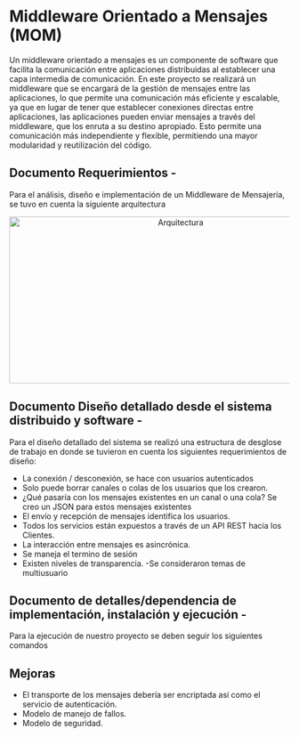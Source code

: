 # Middleware Orientado a Mensajes (MOM)

Un middleware orientado a mensajes es un componente de software que facilita la comunicación entre aplicaciones distribuidas al establecer una capa intermedia de comunicación. En este proyecto se realizará un middleware que se encargará de la gestión de mensajes entre las aplicaciones, lo que permite una comunicación más eficiente y escalable, ya que en lugar de tener que establecer conexiones directas entre aplicaciones, las aplicaciones pueden enviar mensajes a través del middleware, que los enruta a su destino apropiado. Esto permite una comunicación más independiente y flexible, permitiendo una mayor modularidad y reutilización del código.

## Documento Requerimientos -

Para el análisis, diseño e implementación de un Middleware de Mensajería, se tuvo en cuenta la siguiente arquitectura

<p align="center">
  <img src="https://user-images.githubusercontent.com/68908889/231040390-8567b1ba-24bf-495e-b852-b3345c09745b.png" alt="Arquitectura" width="600" height="300" style="display: block; margin: auto;">
</p>

## Documento Diseño detallado desde el sistema distribuido y software -

Para el diseño detallado del sistema se realizó una estructura de desglose de trabajo en donde se tuvieron en cuenta los siguientes requerimientos de diseño:

- La conexión / desconexión, se hace con usuarios autenticados
- Solo puede borrar canales o colas de los usuarios que los crearon.
 - ¿Qué pasaría con los mensajes existentes en un canal o una cola? Se creo un JSON para estos mensajes existentes 
-  El envío y recepción de mensajes identifica los usuarios.
- Todos los servicios están expuestos a través de un API REST hacia los Clientes.
- La interacción entre mensajes es asincrónica.
- Se maneja el termino de sesión
- Existen niveles de transparencia.
-Se consideraron temas de multiusuario


## Documento de detalles/dependencia de implementación, instalación y ejecución - 

Para la ejecución de nuestro proyecto se deben seguir los siguientes comandos


## Mejoras

- El transporte de los mensajes debería ser encriptada así como el servicio de autenticación.
- Modelo de manejo de fallos.
- Modelo de seguridad.
